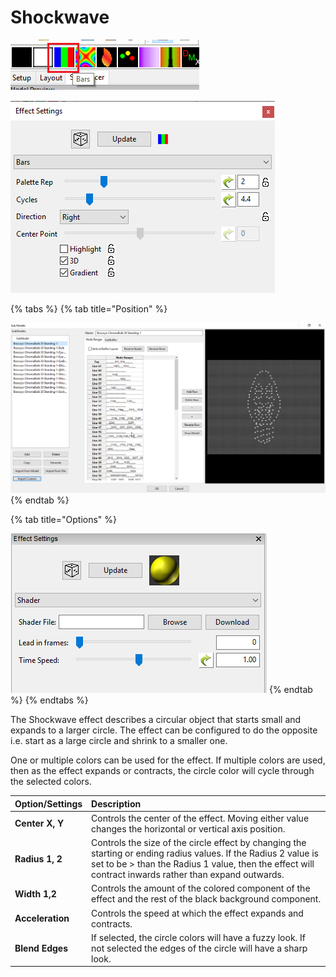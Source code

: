 # Shockwave

![Icon](../../.gitbook/assets/image%20%28167%29.png)

![Sequencer Grid](../../.gitbook/assets/image%20%28721%29.png)

{% tabs %}
{% tab title="Position" %}


![](../../.gitbook/assets/image%20%28319%29.png)
{% endtab %}

{% tab title="Options" %}


![](../../.gitbook/assets/image%20%28480%29.png)
{% endtab %}
{% endtabs %}

The Shockwave effect describes a circular object that starts small and expands to a larger circle. The effect can be configured to do the opposite i.e. start as a large circle and shrink to a smaller one.

One or multiple colors can be used for the effect.  If multiple colors are used, then as the effect expands or contracts, the circle color will cycle through the selected colors.

| Option/Settings | Description |
| :--- | :--- |
| **Center X, Y** | Controls the center of the effect. Moving either value changes the horizontal or vertical axis position. |
| **Radius 1, 2** | Controls the size of the circle effect by changing the starting or ending radius values. If the Radius 2 value is set to be &gt; than the Radius 1 value, then the effect will contract inwards rather than expand outwards. |
| **Width 1,2** | Controls the amount of the colored component of the effect and the rest of the black background component. |
| **Acceleration** | Controls the speed at which the effect expands and contracts. |
| **Blend Edges** | If selected, the circle colors will have a fuzzy look. If not selected the edges of the circle will have a sharp look. |

